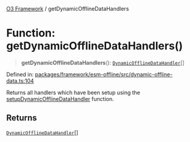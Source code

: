 [O3 Framework](../API.md) / getDynamicOfflineDataHandlers

# Function: getDynamicOfflineDataHandlers()

> **getDynamicOfflineDataHandlers**(): [`DynamicOfflineDataHandler`](../interfaces/DynamicOfflineDataHandler.md)[]

Defined in: [packages/framework/esm-offline/src/dynamic-offline-data.ts:104](https://github.com/openmrs/openmrs-esm-core/blob/85cde3ce59cd3d29230c98040a3f53525e808725/packages/framework/esm-offline/src/dynamic-offline-data.ts#L104)

Returns all handlers which have been setup using the [setupDynamicOfflineDataHandler](setupDynamicOfflineDataHandler.md) function.

## Returns

[`DynamicOfflineDataHandler`](../interfaces/DynamicOfflineDataHandler.md)[]
